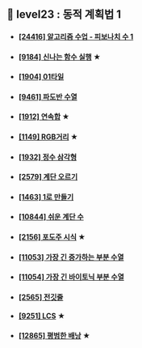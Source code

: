 ## 🎳 level23 : 동적 계획법 1
- #### [[24416] 알고리즘 수업 - 피보나치 수 1](https://www.acmicpc.net/problem/24416)
- #### [[9184] 신나는 함수 실행](https://www.acmicpc.net/problem/9184) ★
- #### [[1904] 01타일](https://www.acmicpc.net/problem/1904)
- #### [[9461] 파도반 수열](https://www.acmicpc.net/problem/9461)
- #### [[1912] 연속합](https://www.acmicpc.net/problem/1912) ★
- #### [[1149] RGB거리](https://www.acmicpc.net/problem/1149) ★
- #### [[1932] 정수 삼각형](https://www.acmicpc.net/problem/1932)
- #### [[2579] 계단 오르기](https://www.acmicpc.net/problem/2579)
- #### [[1463] 1로 만들기](https://www.acmicpc.net/problem/1463)
- #### [[10844] 쉬운 계단 수](https://www.acmicpc.net/problem/10844)
- #### [[2156] 포도주 시식](https://www.acmicpc.net/problem/2156) ★
- #### [[11053] 가장 긴 증가하는 부분 수열](https://www.acmicpc.net/problem/11053)
- #### [[11054] 가장 긴 바이토닉 부분 수열](https://www.acmicpc.net/problem/11054)
- #### [[2565] 전깃줄](https://www.acmicpc.net/problem/2565)
- #### [[9251] LCS](https://www.acmicpc.net/problem/9251) ★
- #### [[12865] 평범한 배낭](https://www.acmicpc.net/problem/12865) ★